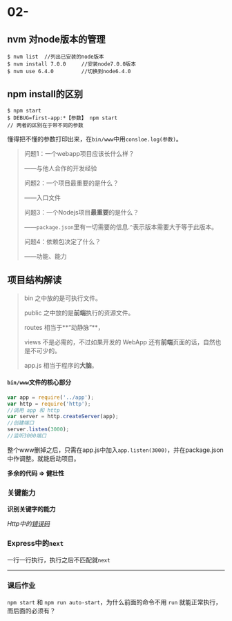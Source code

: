 # 02-

## nvm 对node版本的管理

```
$ nvm list	//列出已安装的node版本
$ nvm install 7.0.0		//安装node7.0.0版本
$ nvm use 6.4.0			//切换到node6.4.0
```

## npm install的区别

```
$ npm start
$ DEBUG=first-app:*【参数】 npm start
// 两者的区别在于带不同的参数
```

懂得把不懂的参数打印出来，在`bin/www`中用`consloe.log(参数)`。

> 问题1：一个webapp项目应该长什么样？
>
> ——与他人合作的开发经验
>
> 问题2：一个项目最重要的是什么？
>
> ——入口文件
>
> 问题3：一个Nodejs项目**最重要**的是什么？
>
> ——`package.json`里有一切需要的信息.`^`表示版本需要大于等于此版本。
>
> 问题4：依赖包决定了什么？
>
> ——功能、能力

## 项目结构解读

> bin 之中放的是可执行文件。
>
> public 之中放的是**前端**执行的资源文件。
>
> routes 相当于**“动静脉”**，
>
> views 不是必需的，不过如果开发的 WebApp 还有**前端**页面的话，自然也是不可少的。
>
> app.js 相当于程序的**大脑**。

#### `bin/www`文件的核心部分

```javascript
var app = require('../app');
var http = require('http');
//调用 app 和 http
var server = http.createServer(app);
//创建端口
server.listen(3000);
//监听3000端口
```

整个www删掉之后，只需在app.js中加入`app.listen(3000)`，并在package.json中作调整。就能启动项目。

**多余的代码 => 健壮性**

### 关键能力

**识别关键字的能力**

*Http中的[错误码](http://xugaoyang.com/post/59f6b663f8ffd52dca8eb9d6)*

### Express中的`next`

一行一行执行，执行之后不匹配就`next`

---

### 课后作业

`npm start` 和 `npm run auto-start`，为什么前面的命令不用 `run` 就能正常执行，而后面的必须有？



